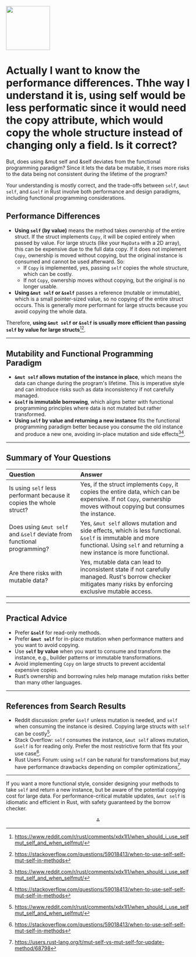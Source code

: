 <img src="https://r2cdn.perplexity.ai/pplx-full-logo-primary-dark%402x.png" class="logo" width="120"/>

# Actually I want to know the performance differences. Thhe way I understand it is, using self would be less performatic since it would need the copy attribute, which would copy the whole structure instead of changing only a field. Is it correct?

But, does using \&mut self and \&self deviates from the functional programming paradigm? Since it lets the data be mutable, it rises more risks to the data being not consistent during the lifetime of the program?

Your understanding is mostly correct, and the trade-offs between `self`, `&mut self`, and `&self` in Rust involve both performance and design paradigms, including functional programming considerations.

## Performance Differences

- **Using `self` (by value)** means the method takes ownership of the entire struct. If the struct implements `Copy`, it will be copied entirely when passed by value. For large structs (like your `MapData` with a 2D array), this can be expensive due to the full data copy. If it does not implement `Copy`, ownership is moved without copying, but the original instance is consumed and cannot be used afterward. So:
    - If `Copy` is implemented, yes, passing `self` copies the whole structure, which can be costly.
    - If not `Copy`, ownership moves without copying, but the original is no longer usable.
- **Using `&mut self` or `&self`** passes a reference (mutable or immutable), which is a small pointer-sized value, so no copying of the entire struct occurs. This is generally more performant for large structs because you avoid copying the whole data.

Therefore, **using `&mut self` or `&self` is usually more efficient than passing `self` by value for large structs**[^1][^2].

---

## Mutability and Functional Programming Paradigm

- **`&mut self` allows mutation of the instance in place**, which means the data can change during the program's lifetime. This is imperative style and can introduce risks such as data inconsistency if not carefully managed.
- **`&self` is immutable borrowing**, which aligns better with functional programming principles where data is not mutated but rather transformed.
- **Using `self` by value and returning a new instance** fits the functional programming paradigm better because you consume the old instance and produce a new one, avoiding in-place mutation and side effects[^1][^2].

---

## Summary of Your Questions

| Question | Answer |
| :-- | :-- |
| Is using `self` less performant because it copies the whole struct? | Yes, if the struct implements `Copy`, it copies the entire data, which can be expensive. If not `Copy`, ownership moves without copying but consumes the instance. |
| Does using `&mut self` and `&self` deviate from functional programming? | Yes, `&mut self` allows mutation and side effects, which is less functional. `&self` is immutable and more functional. Using `self` and returning a new instance is more functional. |
| Are there risks with mutable data? | Yes, mutable data can lead to inconsistent state if not carefully managed. Rust's borrow checker mitigates many risks by enforcing exclusive mutable access. |


---

## Practical Advice

- Prefer **`&self`** for read-only methods.
- Prefer **`&mut self`** for in-place mutation when performance matters and you want to avoid copying.
- Use **`self` by value** when you want to consume and transform the instance, e.g., builder patterns or immutable transformations.
- Avoid implementing `Copy` on large structs to prevent accidental expensive copies.
- Rust’s ownership and borrowing rules help manage mutation risks better than many other languages.

---

## References from Search Results

- Reddit discussion: prefer `&self` unless mutation is needed, and `self` when consuming the instance is desired. Copying large structs with `self` can be costly[^1].
- Stack Overflow: `self` consumes the instance, `&mut self` allows mutation, `&self` is for reading only. Prefer the most restrictive form that fits your use case[^2].
- Rust Users Forum: using `self` can be natural for transformations but may have performance drawbacks depending on compiler optimizations[^5].

---

If you want a more functional style, consider designing your methods to take `self` and return a new instance, but be aware of the potential copying cost for large data. For performance-critical mutable updates, `&mut self` is idiomatic and efficient in Rust, with safety guaranteed by the borrow checker.

<div style="text-align: center">⁂</div>

[^1]: https://www.reddit.com/r/rust/comments/xdx1l1/when_should_i_use_selfmut_self_and_when_selfmut/

[^2]: https://stackoverflow.com/questions/59018413/when-to-use-self-self-mut-self-in-methods

[^3]: https://users.rust-lang.org/t/builder-pattern-in-rust-self-vs-mut-self-and-method-vs-associated-function/72892

[^4]: https://users.rust-lang.org/t/what-is-different-between-mut-self-and-mut-self/59708

[^5]: https://users.rust-lang.org/t/mut-self-vs-mut-self-for-update-method/68798

[^6]: https://langdev.stackexchange.com/questions/3926/in-rust-why-did-the-designers-choose-to-make-drop-take-mut-self-instead-of-sel

[^7]: https://stackoverflow.com/questions/71275656/what-is-the-difference-between-self-and-self/71277287

[^8]: https://github.com/colin-kiegel/rust-derive-builder/issues/2

